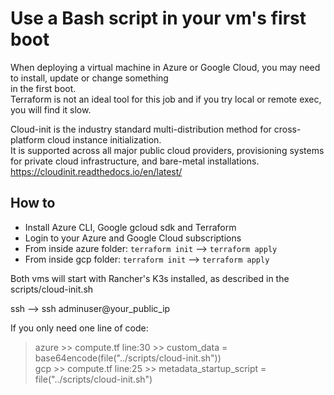 # Use a Bash script in your vm's first boot

When deploying a virtual machine in Azure or Google Cloud, you may need to install, update or change something  
in the first boot.  
Terraform is not an ideal tool for this job and if you try local or remote exec, you will find it slow.

Cloud-init is the industry standard multi-distribution method for cross-platform cloud instance initialization.  
It is supported across all major public cloud providers, provisioning systems for private cloud infrastructure, and bare-metal installations.
<https://cloudinit.readthedocs.io/en/latest/>

## How to

- Install Azure CLI, Google gcloud sdk and Terraform
- Login to your Azure and Google Cloud subscriptions
- From inside azure folder: `terraform init` --> `terraform apply`
- From inside gcp folder: `terraform init` --> `terraform apply`

Both vms will start with Rancher's K3s installed, as described in the scripts/cloud-init.sh

ssh --> ssh adminuser@your_public_ip

If you only need one line of code:

> azure >> compute.tf line:30 >> custom_data = base64encode(file("../scripts/cloud-init.sh"))  
> gcp >> compute.tf line:25 >> metadata_startup_script = file("../scripts/cloud-init.sh")
